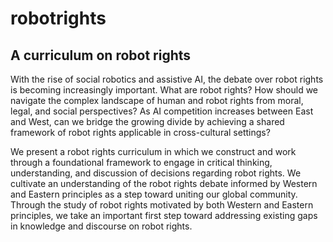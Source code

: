 # robotrights
## A curriculum on robot rights

With the rise of social robotics and assistive AI, the debate over robot rights is becoming increasingly important. What are robot rights? How should we navigate the complex landscape of human and robot rights from moral, legal, and social perspectives? As AI competition increases between East and West, can we bridge the growing divide by achieving a shared framework of robot rights applicable in cross-cultural settings?   


We present a robot rights curriculum in which we construct and work through a foundational framework to engage in critical thinking, understanding, and discussion of decisions regarding robot rights. We cultivate an understanding of the robot rights debate informed by Western and Eastern principles as a step toward uniting our global community. Through the study of robot rights motivated by both Western and Eastern principles, we take an important first step toward addressing existing gaps in knowledge and discourse on robot rights.
